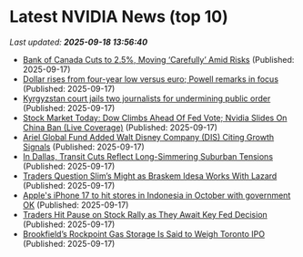 # Latest NVIDIA News (top 10)
_Last updated: **2025-09-18 13:56:40**_

- [Bank of Canada Cuts to 2.5%, Moving ‘Carefully’ Amid Risks](https://biztoc.com/x/36b81a5db5bc9cbc) (Published: 2025-09-17)
- [Dollar rises from four-year low versus euro; Powell remarks in focus](https://biztoc.com/x/f7bcc0ffe5d7c298) (Published: 2025-09-17)
- [Kyrgyzstan court jails two journalists for undermining public order](https://biztoc.com/x/d54b8744733d6615) (Published: 2025-09-17)
- [Stock Market Today: Dow Climbs Ahead Of Fed Vote; Nvidia Slides On China Ban (Live Coverage)](https://biztoc.com/x/7171ce415c25ed23) (Published: 2025-09-17)
- [Ariel Global Fund Added Walt Disney Company (DIS) Citing Growth Signals](https://biztoc.com/x/1c4ab607eed4506d) (Published: 2025-09-17)
- [In Dallas, Transit Cuts Reflect Long-Simmering Suburban Tensions](https://biztoc.com/x/2a724f0089bab6d1) (Published: 2025-09-17)
- [Traders Question Slim’s Might as Braskem Idesa Works With Lazard](https://biztoc.com/x/3475e914b8842af4) (Published: 2025-09-17)
- [Apple's iPhone 17 to hit stores in Indonesia in October with government OK](https://biztoc.com/x/f39944e1009d4743) (Published: 2025-09-17)
- [Traders Hit Pause on Stock Rally as They Await Key Fed Decision](https://biztoc.com/x/74e20641430bded2) (Published: 2025-09-17)
- [Brookfield’s Rockpoint Gas Storage Is Said to Weigh Toronto IPO](https://biztoc.com/x/b0b66e6f77576d5f) (Published: 2025-09-17)
